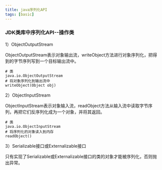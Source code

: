 ```yaml
---
title: java序列化API
tags: [basic]
---
```


### JDK类库中序列化API--操作类

1）ObjectOutputStream

ObjectOutputStream表示对象输出流，writeObject方法进行对象序列化，把得到的字节序列写到一个目标输出流中。

```
# 类
java.io.ObjectOutputStream
# 将对象序列化到输出流中
writeObject(Object obj)
```

2）ObjectInputStream

ObjectInputStream表示对象输入流，readObject方法从输入流中读取字节序列，再把它们反序列化成为一个对象，并将其返回。

```
# 类
java.io.ObjectInputStream
# 将序列化的对象读入到内存
readObject()
```

3）Serializable接口或Externalizable接口

只有实现了Serializable或Externalizable接口的类的对象才能被序列化，否则抛出异常。